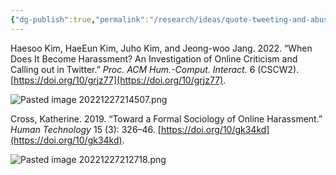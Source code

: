 ```yaml
---
{"dg-publish":true,"permalink":"/research/ideas/quote-tweeting-and-abuse/","tags":["gardenEntry"]}
---
```



Haesoo Kim, HaeEun Kim, Juho Kim, and Jeong-woo Jang. 2022. “When Does It Become Harassment? An Investigation of Online Criticism and Calling out in Twitter.” _Proc. ACM Hum.-Comput. Interact._ 6 (CSCW2). [https://doi.org/10/grjz77](https://doi.org/10/grjz77).

![Pasted image 20221227214507.png](/img/user/attachments/Pasted%20image%2020221227214507.png)

Cross, Katherine. 2019. “Toward a Formal Sociology of Online Harassment.” _Human Technology_ 15 (3): 326–46. [https://doi.org/10/gk34kd](https://doi.org/10/gk34kd).

![Pasted image 20221227212718.png](/img/user/attachments/Pasted%20image%2020221227212718.png)
